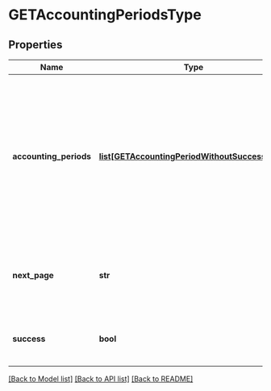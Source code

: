 # GETAccountingPeriodsType

## Properties
Name | Type | Description | Notes
------------ | ------------- | ------------- | -------------
**accounting_periods** | [**list[GETAccountingPeriodWithoutSuccessType]**](GETAccountingPeriodWithoutSuccessType.md) | An array of all accounting periods on your tenant. The accounting periods are returned in ascending order of start date; that is, the latest period is returned first.  | [optional] 
**next_page** | **str** | URL to retrieve the next page of the response if it exists; otherwise absent.  | [optional] 
**success** | **bool** | Returns &#x60;true&#x60; if the request was processed successfully.  | [optional] 

[[Back to Model list]](../README.md#documentation-for-models) [[Back to API list]](../README.md#documentation-for-api-endpoints) [[Back to README]](../README.md)


